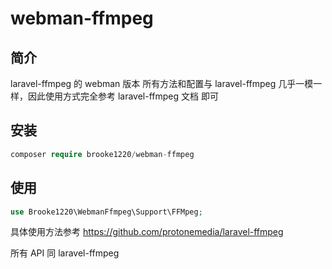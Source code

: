 # webman-ffmpeg

## 简介
laravel-ffmpeg 的 webman 版本
所有方法和配置与 laravel-ffmpeg 几乎一模一样，因此使用方式完全参考 laravel-ffmpeg 文档 即可

## 安装
```php
composer require brooke1220/webman-ffmpeg
```
## 使用
```php
use Brooke1220\WebmanFfmpeg\Support\FFMpeg;
```

具体使用方法参考 https://github.com/protonemedia/laravel-ffmpeg

所有 API 同 laravel-ffmpeg
